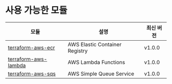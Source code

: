 # 사용 가능한 모듈

| 모듈 | 설명 | 최신 버전 |
|--------|-------------|----------------|
| [terraform-aws-ecr](../terraform-aws-ecr/) | AWS Elastic Container Registry | v1.0.0 |
| [terraform-aws-lambda](../terraform-aws-lambda/) | AWS Lambda Functions | v1.0.0 |
| [terraform-aws-sqs](../terraform-aws-sqs/) | AWS Simple Queue Service | v1.0.0 |